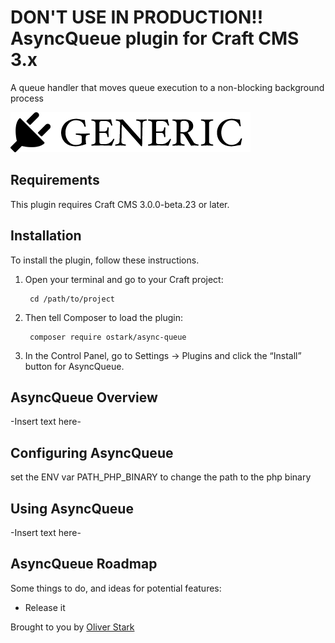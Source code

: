 # DON'T USE IN PRODUCTION!! AsyncQueue plugin for Craft CMS 3.x

A queue handler that moves queue execution to a non-blocking background process

![Screenshot](resources/img/plugin-logo.png)

## Requirements

This plugin requires Craft CMS 3.0.0-beta.23 or later.

## Installation

To install the plugin, follow these instructions.

1. Open your terminal and go to your Craft project:

        cd /path/to/project

2. Then tell Composer to load the plugin:

        composer require ostark/async-queue

3. In the Control Panel, go to Settings → Plugins and click the “Install” button for AsyncQueue.

## AsyncQueue Overview

-Insert text here-

## Configuring AsyncQueue

set the ENV var PATH_PHP_BINARY to change the path to the php binary 

## Using AsyncQueue

-Insert text here-

## AsyncQueue Roadmap

Some things to do, and ideas for potential features:

* Release it

Brought to you by [Oliver Stark](http://www.fortrabbit.com)
